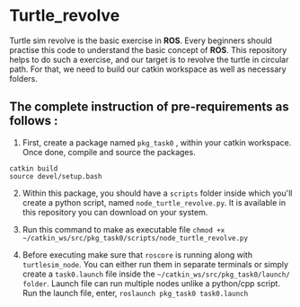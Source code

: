 # Turtle_revolve

Turtle sim revolve is the basic exercise in **ROS**. Every beginners should practise this code to understand the basic concept of **ROS**. This repository helps to do such a exercise, and our target is to revolve the turtle in circular path. For that, we need to build our catkin workspace as well as necessary folders. 

## The complete instruction of pre-requirements as follows :

1. First, create a package named `pkg_task0` , within your catkin workspace. Once done, compile and source the packages.
 ``` cd ~/catkin_ws
catkin build
source devel/setup.bash
 ```
2. Within this package, you should have a `scripts` folder inside which you'll create a python script, named `node_turtle_revolve.py`. It is available in this repository you can download on your system.

3. Run this command to make as executable file 
`chmod +x ~/catkin_ws/src/pkg_task0/scripts/node_turtle_revolve.py`

4. Before executing make sure that `roscore` is running along with `turtlesim_node`. You can either run them in separate terminals or simply create a `task0.launch` file inside the `~/catkin_ws/src/pkg_task0/launch/ folder`. Launch file can run multiple nodes unlike a python/cpp script. Run the launch file, enter,
`roslaunch pkg_task0 task0.launch`

